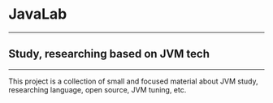 # JavaLab

---------------------

## Study, researching based on JVM tech

---------------------

This project is a collection of small and focused material about JVM study, 
researching language, open source, JVM tuning, etc.







